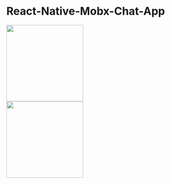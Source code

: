 # React-Native-Mobx-Chat-App

<img style="margin-right: 300px;" src="https://user-images.githubusercontent.com/74016134/228820258-b1e17f15-0b2d-48f7-bd61-211715c5e85b.jpg" data-canonical-src="https://user-images.githubusercontent.com/74016134/228820258-b1e17f15-0b2d-48f7-bd61-211715c5e85b.jpg" width="200" /><img src="https://user-images.githubusercontent.com/74016134/228820272-c955373d-547e-4346-b86b-9609b6d00030.jpg" data-canonical-src="https://user-images.githubusercontent.com/74016134/228820272-c955373d-547e-4346-b86b-9609b6d00030.jpg" width="200" />

